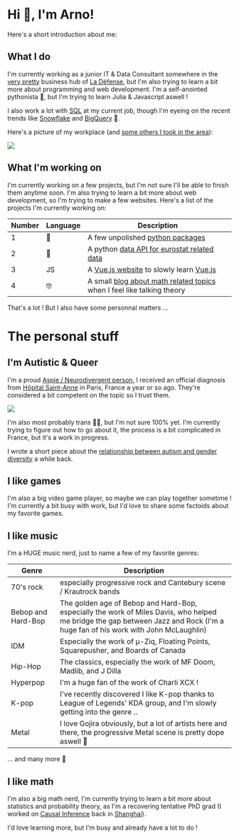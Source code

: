 
# Hi 👋, I'm Arno!

Here's a short introduction about me:

## What I do

I'm currently working as a junior IT & Data Consultant somewhere in the [very pretty][2] business hub of [La Défense][1], but I'm also trying to learn a bit more about programming and web development. I'm a self-anointed pythonista 🐍, but I'm trying to learn Julia & Javascript aswell !  

I also work a lot with [SQL](https://en.wikipedia.org/wiki/SQL) at my current job, though I'm eyeing on the recent trends like [Snowflake](https://www.snowflake.com/) and [BigQuery](https://cloud.google.com/bigquery) 👀.

Here's a picture of my workplace (and [some others I took in the area][3]):

![](https://i.imgur.com/Bjj0AGm.png)

## What I'm working on

I'm currently working on a few projects, but I'm not sure I'll be able to finish them anytime soon. I'm also trying to learn a bit more about web development, so I'm trying to make a few websites. Here's a list of the projects I'm currently working on:

| Number | Language | Description |
| --- | --- | --- |
| 1 | 🐍 | A few unpolished [python packages](https://pypi.org/user/arnos-stuff/) |
| 2 | 🐍 | A python [data API for eurostat related data](https://api.arnov.dev/) |
| 3 | JS | A [Vue.js website](https://vue.arnov.dev/) to slowly learn [Vue.js](https://vuejs.org/) |
| 4 | 🤓 | A small [blog about math related topics][5] when I feel like talking theory |


That's a lot ! But I also have some personnal matters ...

# The personal stuff

## I'm Autistic & Queer

I'm a proud [Aspie / Neurodivergent person][4], I received an official diagnosis from [Hôpital Saint-Anne](https://www.hopital-saint-anne.fr/) in Paris, France a year or so ago. They're considered a bit competent on the topic so I trust them.

![](https://i.imgur.com/3bVPml7.png)

I'm also most probably trans 🏳️‍⚧️, but I'm not sure 100% yet. I'm currently trying to figure out how to go about it, the process is a bit complicated in France, but it's a work in progress.

I wrote a short piece about the [relationship between autism and gender diversity][6] a while back.

## I like games

I'm also a big video game player, so maybe we can play together sometime ! I'm currently a bit busy with work, but I'd love to share some factoids about my favorite games.

## I like music

I'm a HUGE music nerd, just to name a few of my favorite genres:

| Genre | Description |
| --- | --- |
| 70's rock | especially progressive rock and Cantebury scene / Krautrock bands |
| Bebop and Hard-Bop | The golden age of Bebop and Hard-Bop, especially the work of Miles Davis, who helped me bridge the gap between Jazz and Rock (I'm a huge fan of his work with John McLaughlin) |
| IDM | Especially the work of μ-Ziq, Floating Points, Squarepusher, and Boards of Canada |
| Hip-Hop | The classics, especially the work of MF Doom, Madlib, and J Dilla |
| Hyperpop | I'm a huge fan of the work of Charli XCX ! |
| K-pop | I've recently discovered I like K-pop thanks to League of Legends' KDA group, and I'm slowly getting into the genre  .. |
| Metal | I love Gojira obviously, but a lot of artists here and there, the progressive Metal scene is pretty dope aswell 🤩 |

... and many more 🎵

## I like math

I'm also a big math nerd, I'm currently trying to learn a bit more about statistics and probability theory, as I'm a recovering tentative PhD grad (I worked on [Causal Inference][7] back in [Shanghai][8]).

I'd love learning more, but I'm busy and already have a lot to do !

[2]: https://i.imgur.com/Bjj0AGm.png
[3]: https://imgur.com/a/2MCtBRI
[1]: https://goo.gl/maps/VMkGySJKihoE35At6
[4]:https://www.health.harvard.edu/blog/what-is-neurodiversity-202111232645
[5]: https://write.as/arnov/
[6]: https://write.as/arnov/bayes-can-tell-you-youre-transgender
[7]: https://en.wikipedia.org/wiki/Causal_inference
[8]: https://en.wikipedia.org/wiki/Shanghai_Jiao_Tong_University